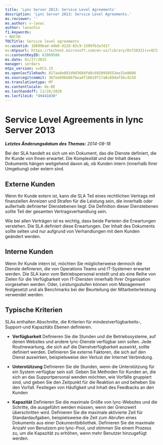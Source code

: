 ```yaml
---
title: 'Lync Server 2013: Service Level Agreements'
description: 'Lync Server 2013: Service Level Agreements.'
ms.reviewer: ''
ms.author: v-lanac
author: lanachin
f1.keywords:
- NOCSH
TOCTitle: Service level agreements
ms:assetid: 10899bad-e8b0-422d-83c9-1599fb3a7d17
ms:mtpsurl: https://technet.microsoft.com/en-us/library/Dn720321(v=OCS.15)
ms:contentKeyID: 63969580
ms.date: 01/27/2015
manager: serdars
mtps_version: v=OCS.15
ms.openlocfilehash: 817aa8e092d9d368dfd8cb920958553ee32e8600
ms.sourcegitcommit: 36fee89bb887bea4f18b19f17a8c69daf5bc423d
ms.translationtype: MT
ms.contentlocale: de-DE
ms.lasthandoff: 11/26/2020
ms.locfileid: "49441830"
---
```

# <a name="service-level-agreements-in-lync-server-2013"></a>Service Level Agreements in lync Server 2013

<div data-xmlns="http://www.w3.org/1999/xhtml">

<div class="topic" data-xmlns="http://www.w3.org/1999/xhtml" data-msxsl="urn:schemas-microsoft-com:xslt" data-cs="https://msdn.microsoft.com/">

<div data-asp="https://msdn2.microsoft.com/asp">



</div>

<div id="mainSection">

<div id="mainBody">

<span> </span>

_**Letztes Änderungsdatum des Themas:** 2014-08-18_

Bei der SLA handelt es sich um ein Dokument, das die Dienste definiert, die Ihr Kunde von Ihnen erwartet. Die Komplexität und der Inhalt dieses Dokuments hängen weitgehend davon ab, ob Kunden intern (innerhalb Ihrer Umgebung) oder extern sind.

<div>

## <a name="external-customers"></a>Externe Kunden

Wenn Ihr Kunde extern ist, kann die SLA Teil eines rechtlichen Vertrags mit finanziellen Anreizen und Strafen für die Leistung sein, die innerhalb oder außerhalb definierter Dienstebenen liegt. Die Definition dieser Dienstebenen sollte Teil der gesamten Vertragsverhandlung sein.

Wie bei allen Verträgen ist es wichtig, dass beide Parteien die Erwartungen verstehen. Die SLA definiert diese Erwartungen. Der Inhalt des Dokuments sollte selten und nur aufgrund von Verhandlungen mit dem Kunden geändert werden.

</div>

<div>

## <a name="internal-customers"></a>Interne Kunden

Wenn Ihr Kunde intern ist, möchten Sie möglicherweise dennoch die Dienste definieren, die von Operations Teams und IT-Systemen erwartet werden. Die SLA kann vom Betriebspersonal erstellt und als eine Reihe von Zielen für die Verfügbarkeit von IT-Diensten innerhalb Ihrer Organisation vorgesehen werden. Oder, Leistungsstufen können vom Management festgesetzt und als Benchmarks bei der Beurteilung der Mitarbeiterleistung verwendet werden.

</div>

<div>

## <a name="typical-criteria"></a>Typische Kriterien

SLAs enthalten Abschnitte, die Kriterien für mindestverfügbarkeits-, Support-und Kapazitäts Ebenen definieren.

  - **Verfügbarkeit**   Definieren Sie die Stunden und die Betriebssysteme, auf denen Websites und andere lync-Dienste verfügbar sein sollen. Jede Routinewartung, die sich auf die Dienstverfügbarkeit auswirkt, sollte definiert werden. Definieren Sie externe Faktoren, die sich auf den Dienst auswirken, beispielsweise den Verlust der Internet Verbindung.

  - **Unterstützung**   Definieren Sie die Stunden, wenn die Unterstützung für ein System verfügbar sein soll. Geben Sie Methoden für Kunden an, die sich an das Supportpersonal wenden möchten, wie Vorfälle gruppiert sind, und geben Sie den Zeitpunkt für die Reaktion an und beheben Sie den Vorfall. Festlegen von Häufigkeit und Inhalt des Feedbacks an den Kunden

  - **Kapazität**   Definieren Sie die maximale Größe von lync-Websites und die Schritte, die ausgeführt werden müssen, wenn der Grenzwert überschritten wird. Definieren Sie die maximale aktivierte Zeit für Standardaufgaben, beispielsweise die Zeit zum Abrufen eines Dokuments aus einer Dokumentbibliothek. Definieren Sie die maximale Anzahl von Benutzern pro lync-Pool, und stimmen Sie einem Prozess zu, um die Kapazität zu erhöhen, wenn mehr Benutzer hinzugefügt werden.

</div>

</div>

<span> </span>

</div>

</div>

</div>

